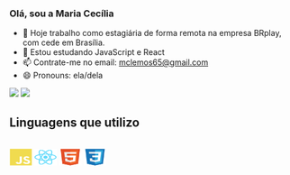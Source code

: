 ### Olá, sou a Maria Cecília 

- 🔭 Hoje trabalho como estagiária de forma remota na empresa BRplay, com cede em Brasília. 
- 🌱 Estou estudando JavaScript e React
- 📫 Contrate-me no email: mclemos65@gmail.com
- 😄 Pronouns: ela/dela

<img height="180em" src="https://github-readme-stats.vercel.app/api?username=maraaujo&show_icons=true&theme=synthwave">
<img height="180em" src="https://github-readme-stats.vercel.app/api/top-langs/?username=maraaujo&layuot=compact&langs_count=16&theme=synthwave">


## Linguagens que utilizo
<div style="display: inline_block"><br>
  <img align="center" alt="Maria-Js" height="30" width="40" src="https://raw.githubusercontent.com/devicons/devicon/master/icons/javascript/javascript-plain.svg">
 
  <img align="center" alt="Maria-React" height="30" width="40" src="https://raw.githubusercontent.com/devicons/devicon/master/icons/react/react-original.svg">
  <img align="center" alt="Maria-HTML" height="30" width="40" src="https://raw.githubusercontent.com/devicons/devicon/master/icons/html5/html5-original.svg">
  <img align="center" alt="Maria-CSS" height="30" width="40" src="https://raw.githubusercontent.com/devicons/devicon/master/icons/css3/css3-original.svg">
</div>
  
 
 

